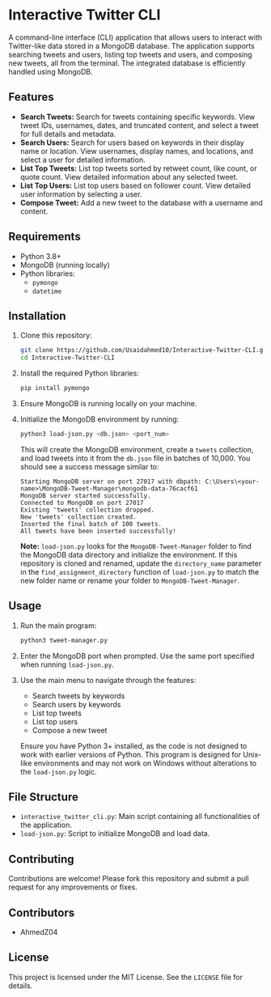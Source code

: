 # Interactive Twitter CLI

A command-line interface (CLI) application that allows users to interact with Twitter-like data stored in a MongoDB database. The application supports searching tweets and users, listing top tweets and users, and composing new tweets, all from the terminal. The integrated database is efficiently handled using MongoDB.

## Features

- **Search Tweets:** Search for tweets containing specific keywords. View tweet IDs, usernames, dates, and truncated content, and select a tweet for full details and metadata.
- **Search Users:** Search for users based on keywords in their display name or location. View usernames, display names, and locations, and select a user for detailed information.
- **List Top Tweets:** List top tweets sorted by retweet count, like count, or quote count. View detailed information about any selected tweet.
- **List Top Users:** List top users based on follower count. View detailed user information by selecting a user.
- **Compose Tweet:** Add a new tweet to the database with a username and content.

## Requirements

- Python 3.8+
- MongoDB (running locally)
- Python libraries:
  - `pymongo`
  - `datetime`

## Installation

1. Clone this repository:
   ```bash
   git clone https://github.com/Usaidahmed10/Interactive-Twitter-CLI.git
   cd Interactive-Twitter-CLI
   ```

2. Install the required Python libraries:
   ```bash
   pip install pymongo
   ```

3. Ensure MongoDB is running locally on your machine.

4. Initialize the MongoDB environment by running:
   ```bash
   python3 load-json.py <db.json> <port_num>
   ```
   This will create the MongoDB environment, create a `tweets` collection, and load tweets into it from the `db.json` file in batches of 10,000. You should see a success message similar to:
   ```
   Starting MongoDB server on port 27017 with dbpath: C:\Users\<your-name>\MongoDB-Tweet-Manager\mongodb-data-76cacf61
   MongoDB server started successfully.
   Connected to MongoDB on port 27017
   Existing 'tweets' collection dropped.
   New 'tweets' collection created.
   Inserted the final batch of 100 tweets.
   All tweets have been inserted successfully!
   ```

   **Note:** `load-json.py` looks for the `MongoDB-Tweet-Manager` folder to find the MongoDB data directory and initialize the environment. If this repository is cloned and renamed, update the `directory_name` parameter in the `find_assignment_directory` function of `load-json.py` to match the new folder name or rename your folder to `MongoDB-Tweet-Manager`.

## Usage

1. Run the main program:
   ```bash
   python3 tweet-manager.py
   ```

2. Enter the MongoDB port when prompted. Use the same port specified when running `load-json.py`.

3. Use the main menu to navigate through the features:
   - Search tweets by keywords
   - Search users by keywords
   - List top tweets
   - List top users
   - Compose a new tweet

   Ensure you have Python 3+ installed, as the code is not designed to work with earlier versions of Python. This program is designed for Unix-like environments and may not work on Windows without alterations to the `load-json.py` logic.

## File Structure

- `interactive_twitter_cli.py`: Main script containing all functionalities of the application.
- `load-json.py`: Script to initialize MongoDB and load data.

## Contributing

Contributions are welcome! Please fork this repository and submit a pull request for any improvements or fixes.

## Contributors

- AhmedZ04

## License

This project is licensed under the MIT License. See the `LICENSE` file for details.

